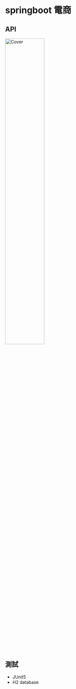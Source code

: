 # springboot 電商

## API


<img src="https://user-images.githubusercontent.com/63166397/180322619-c3bdfa2c-8139-4cf9-973e-3cf65e605332.png" alt="Cover" width="50%"/>

## 測試
* JUnit5
* H2 database
